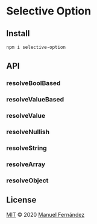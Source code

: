 # Selective Option

## Install

```bash
npm i selective-option
```

## API

### resolveBoolBased

### resolveValueBased

### resolveValue

### resolveNullish

### resolveString

### resolveArray

### resolveObject

## License

[MIT](LICENSE) &copy; 2020 [Manuel Fernández](https://github.com/manferlo81)
